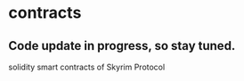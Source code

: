 # contracts

## Code update in progress, so stay tuned.  

solidity smart contracts of Skyrim Protocol
